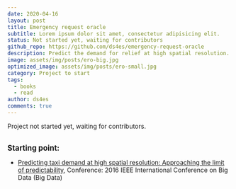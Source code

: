 ```yaml
---
date: 2020-04-16
layout: post
title: Emergency request oracle
subtitle: Lorem ipsum dolor sit amet, consectetur adipisicing elit.
status: Not started yet, waiting for contributors
github_repo: https://github.com/ds4es/emergency-request-oracle
description: Predict the demand for relief at high spatial resolution.
image: assets/img/posts/ero-big.jpg
optimized_image: assets/img/posts/ero-small.jpg
category: Project to start
tags:
  - books
  - read
author: ds4es
comments: true
---
```


Project not started yet, waiting for contributors.
<br><br>

<b><big>Starting point:</big></b>

* [Predicting taxi demand at high spatial resolution: Approaching the limit of predictability](https://www.researchgate.net/publication/313451485_Predicting_taxi_demand_at_high_spatial_resolution_Approaching_the_limit_of_predictability), Conference: 2016 IEEE International Conference on Big Data (Big Data)





